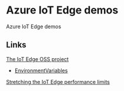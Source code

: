 # Azure IoT Edge demos

Azure IoT Edge demos

## Links

[The IoT Edge OSS project](https://github.com/Azure/iotedge)

- [EnvironmentVariables](https://github.com/Azure/iotedge/blob/main/doc/EnvironmentVariables.md)

[Stretching the IoT Edge performance limits](https://techcommunity.microsoft.com/t5/internet-of-things-blog/stretching-the-iot-edge-performance-limits/ba-p/2993856)
